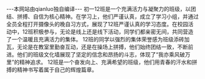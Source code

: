 ---本网站由qianluo独自编译---
初一12班是一个充满活力与凝聚力的班级，以团结、拼搏、自信为核心精神。在学习上，他们严谨认真，成立了学习小组，并通过全员全程打开摄像头的晚自习方式，展现了12班严谨认真的学习态度。在校园活动中，12班积极参与，无论是线上还是线下活动，同学们都亲密无间，共同营造了一个温暖且充满活力的集体。 12班的同学以强烈的集体荣誉感为班级添砖加瓦，无论是在教室里勤奋互动，还是在操场上拼搏，他们始终团结一致，不断前进。他们的班级文化墙展现了坚定的信念和昂扬的斗志，体现了“我亦乘风破万里”的精神追求。 12班是一个奋发向上、充满希望的班级，他们用青春的汗水和拼搏的精神书写着属于自己的辉煌篇章。
